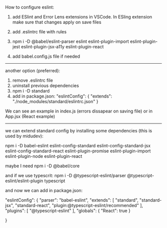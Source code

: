 How to configure eslint:

1) add ESlint and Error Lens extensions in VSCode. In ESling extension make sure that changes apply on save files

2) add .eslintrc file with rules
3) npm i -D @babel/eslint-parser eslint eslint-plugin-import eslint-plugin-jest eslint-plugin-jsx-a11y eslint-plugin-react

4) add babel.config.js file if needed

--------------------------------------------

another option (preferred):

1) remove .eslintrc file
2) uninstall previous dependencies
3) npm i -D standard
4) add in package.json:
"eslintConfig": {
    "extends": "./node_modules/standard/eslintrc.json"
}

We can see an example in index.js (errors dissapear on saving file) or in App.jsx (React example)

--------------------------------------------

we can extend standard config by installing some dependencies (this is used by midudev):

npm i -D babel-eslint eslint-config-standard eslint-config-standard-jsx eslint-config-standard-react eslint-plugin-promise eslint-plugin-import eslint-plugin-node eslint-plugin-react   

maybe I need npm i -D @babel/core

and if we use typescrit: npm i -D @typescript-eslint/parser @typescript-eslint/eslint-plugin typescript

and now we can add in package.json:

"eslintConfig": {
    "parser": "babel-eslint",
    "extends": [
        "standard", 
        "standard-jsx", 
        "standard-react", 
        "plugin:@typescript-eslint/recommended"
    ],
    "plugins": [
      "@typescript-eslint"
    ],
    "globals": {
      "React": true
    }

}